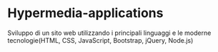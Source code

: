 # Hypermedia-applications
Sviluppo di un sito web utilizzando i principali linguaggi e le moderne tecnologie(HTML, CSS, JavaScript, Bootstrap, jQuery, Node.js)
